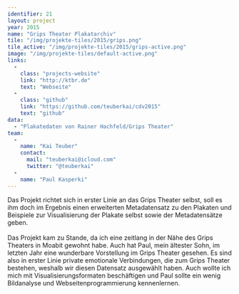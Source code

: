 ```yaml
---
identifier: 21
layout: project
year: 2015
name: "Grips Theater Plakatarchiv"
tile: "/img/projekte-tiles/2015/grips.png"
tile_active: "/img/projekte-tiles/2015/grips-active.png"
image: "/img/projekte-tiles/default-active.png"
links:
  -
    class: "projects-website"
    link: "http://ktbr.de"
    text: "Webseite"
  -
    class: "github"
    link: "https://github.com/teuberkai/cdv2015"
    text: "github"
data:
  - "Plakatedaten von Rainer Hachfeld/Grips Theater"
team:
  -
    name: "Kai Teuber"
    contact:
      mail: "teuberkai@icloud.com"
      twitter: "@teuberkai"
  -
    name: "Paul Kasperki"
---
```

Das Projekt richtet sich in erster Linie an das Grips Theater selbst, soll es ihm doch im Ergebnis einen erweiterten
Metadatensatz zu den Plakaten und Beispiele zur Visualisierung der Plakate selbst sowie der Metadatensätze geben.
<br /><br />
Das Projekt kam zu Stande, da ich eine zeitlang in der Nähe des Grips Theaters in Moabit gewohnt habe. Auch hat Paul,
mein ältester Sohn, im letzten Jahr eine wunderbare Vorstellung im Grips Theater gesehen. Es sind also in erster Linie
private emotionale Verbindungen, die zum Grips Theater bestehen, weshalb wir diesen Datensatz ausgewählt haben. Auch
wollte ich mich mit Visualisierungsformaten beschäftigen und Paul sollte ein wenig Bildanalyse und
Webseitenprogrammierung kennenlernen.
